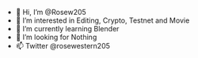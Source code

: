 - 👋 Hi, I’m @Rosew205
- 👀 I’m interested in Editing, Crypto, Testnet and Movie
- 🌱 I’m currently learning Blender
- 💞️ I’m looking for Nothing
- 📫 Twitter @rosewestern205

<!---
Rosew205/Rosew205 is a ✨ special ✨ repository because its `README.md` (this file) appears on your GitHub profile.
You can click the Preview link to take a look at your changes.
--->
